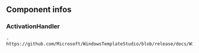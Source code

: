 ﻿## Component infos
### ActivationHandler
	-https://github.com/Microsoft/WindowsTemplateStudio/blob/release/docs/WinUI/activation.md

